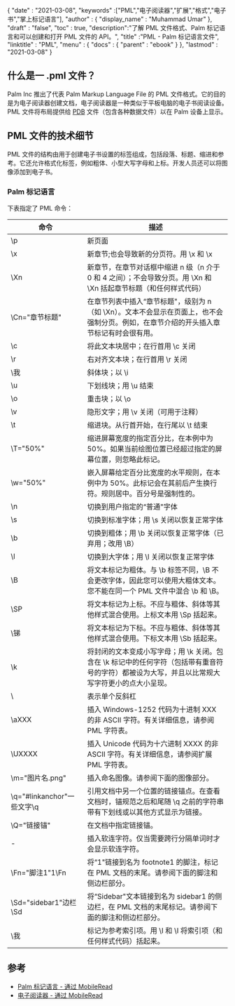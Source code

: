 {
  "date" : "2021-03-08",
  "keywords" :["PML","电子阅读器","扩展","格式","电子书","掌上标记语言"],
  "author" : {
    "display_name" : "Muhammad Umar"
},
  "draft" : "false",
  "toc" : true,
  "description":"了解 PML 文件格式、Palm 标记语言和可以创建和打开 PML 文件的 API。",
  "title" :"PML - Palm 标记语言文件",
  "linktitle" : "PML",
  "menu" : {
    "docs" : {
      "parent" : "ebook"
}
},
  "lastmod" : "2021-03-08"
}

## 什么是一 .pml 文件？

Palm Inc 推出了代表 Palm Markup Language File 的 PML 文件格式。它的目的是为电子阅读器创建文档，电子阅读器是一种类似于平板电脑的电子书阅读设备。 PML 文件将布局提供给 [PDB](/zh/programming/pdb/) 文件（包含各种数据文件）以在 Palm 设备上显示。

## PML 文件的技术细节

PML 文件的结构由用于创建电子书设置的标签组成，包括段落、标题、缩进和参考。它还允许格式化标签，例如粗体、小型大写字母和上标。开发人员还可以将图像添加到电子书。

### Palm 标记语言
下表指定了 PML 命令：

|命令|描述|
---|---|
| \p |新页面 |
| \x |新章节;也会导致新的分页符。用 \x 和 \x | 将章节标题（和任何样式代码）括起来
| \Xn |新章节，在章节对话框中缩进 n 级（n 介于 0 和 4 之间）；不会导致分页。用 \Xn 和 \Xn 括起章节标题（和任何样式代码） |
| \Cn="章节标题" |在章节列表中插入“章节标题"，级别为 n（如 \Xn）。文本不会显示在页面上，也不会强制分页。例如，在章节介绍的开头插入章节标记有时会很有用。 |
| \c |将此文本块居中；在行首用 \c 关闭 |
| \r |右对齐文本块；在行首用 \r 关闭 |
| \我 |斜体块；以 \i | 结束
| \u |下划线块；用 \u 结束 |
| \o |重击块；以 \o | 结束
| \v |隐形文字；用 \v 关闭（可用于注释） |
| \t |缩进块。从行首开始，在行尾以 \t 结束 |
| \T="50%" |缩进屏幕宽度的指定百分比，在本例中为 50%。如果当前绘图位置已经超过指定的屏幕位置，则忽略此标记。 |
| \w="50%" |嵌入屏幕给定百分比宽度的水平规则，在本例中为 50%。此标记会在其前后产生换行符。规则居中。百分号是强制性的。 |
| \n |切换到用户指定的“普通"字体 |
| \s |切换到标准字体；用 \s 关闭以恢复正常字体 |
| \b |切换到粗体；用 \b 关闭以恢复正常字体（已弃用；改用 \B）|
| \l |切换到大字体；用 \l 关闭以恢复正常字体 |
| \B |将文本标记为粗体。与 \b 标签不同，\B 不会更改字体，因此您可以使用大粗体文本。您不能在同一个 PML 文件中混合 \b 和 \B。 |
| \SP |将文本标记为上标。不应与粗体、斜体等其他样式混合使用。上标文本用 \Sp 括起来。 |
| \锑 |将文本标记为下标。不应与粗体、斜体等其他样式混合使用。下标文本用 \Sb 括起来。 |
| \k |将封闭的文本变成小写字母；用 \k 关闭。包含在 \k 标记中的任何字符（包括带有重音符号的字符）都被设为大写，并且以比常规大写字符更小的点大小呈现。 |
| \\ |表示单个反斜杠 |
| \aXXX |插入 Windows-1252 代码为十进制 XXX 的非 ASCII 字符。有关详细信息，请参阅 PML 字符表。 |
| \UXXXX |插入 Unicode 代码为十六进制 XXXX 的非 ASCII 字符。有关详细信息，请参阅扩展 PML 字符表。 |
| \m="图片名.png" |插入命名图像。请参阅下面的图像部分。 |
| \q="#linkanchor"一些文字\q |引用文档中另一个位置的链接锚点。在查看文档时，锚规范之后和尾随 \q 之前的字符串带有下划线或以其他方式显示为链接。 |
| \Q="链接锚" |在文档中指定链接锚。 |
| \- |插入软连字符。仅当需要跨行分隔单词时才会显示软连字符。 |
| \Fn="脚注1"1\Fn |将“1"链接到名为 footnote1 的脚注，标记在 PML 文档的末尾。请参阅下面的脚注和侧边栏部分。 |
| \Sd="sidebar1"边栏\Sd |将“Sidebar"文本链接到名为 sidebar1 的侧边栏，在 PML 文档的末尾标记。请参阅下面的脚注和侧边栏部分。 |
| \我 |标记为参考索引项。用 \I 和 \I 将索引项（和任何样式代码）括起来。|
 


## 参考

* [Palm 标记语言 - 通过 MobileRead](https://wiki.mobileread.com/wiki/EReader)
* [电子阅读器 - 通过 MobileRead](https://en.wikipedia.org/wiki/E-reader)

